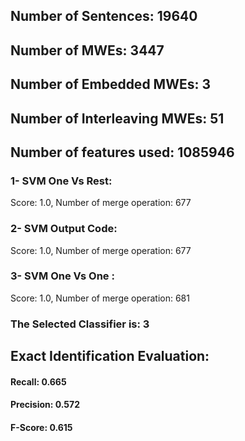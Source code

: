 ## Number of Sentences: 19640
## Number of MWEs: 3447

## Number of Embedded MWEs: 3

## Number of Interleaving MWEs: 51
## Number of features used: 1085946

### 1- SVM One Vs Rest: 
Score: 1.0, Number of merge operation: 677
### 2- SVM Output Code: 
Score: 1.0, Number of merge operation: 677
### 3- SVM One Vs One : 
Score: 1.0, Number of merge operation: 681
### The Selected Classifier is: 3
## Exact Identification Evaluation: 
#### Recall: 0.665
#### Precision: 0.572
#### F-Score: 0.615
